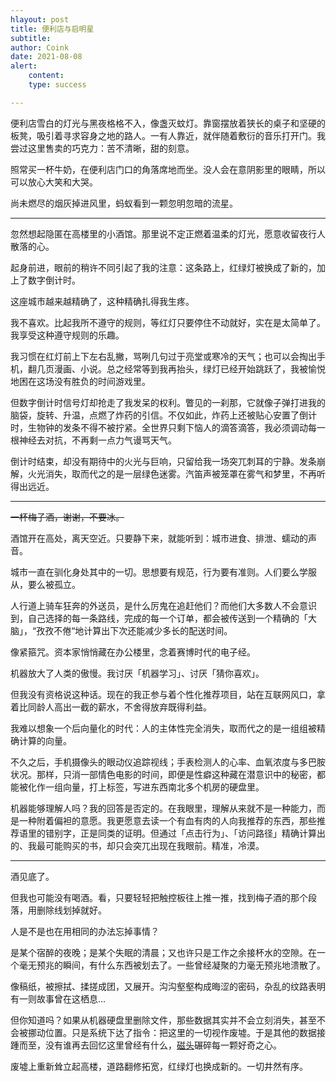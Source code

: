 ```yaml
---
hlayout: post
title: 便利店与启明星
subtitle: 
author: Coink
date: 2021-08-08
alert: 
    content: 
    type: success

---
```


便利店雪白的灯光与黑夜格格不入，像盏灭蚊灯。靠窗摆放着狭长的桌子和坚硬的板凳，吸引着寻求容身之地的路人。一有人靠近，就伴随着敷衍的音乐打开门。我尝过这里售卖的巧克力：苦不清晰，甜的刻意。

照常买一杯牛奶，在便利店门口的角落席地而坐。没人会在意阴影里的眼睛，所以可以放心大笑和大哭。

尚未燃尽的烟灰掉进风里，蚂蚁看到一颗忽明忽暗的流星。

------

忽然想起隐匿在高楼里的小酒馆。那里说不定正燃着温柔的灯光，愿意收留夜行人散落的心。

起身前进，眼前的稍许不同引起了我的注意：这条路上，红绿灯被换成了新的，加上了数字倒计时。

这座城市越来越精确了，这种精确扎得我生疼。

我不喜欢。比起我所不遵守的规则，等红灯只要停住不动就好，实在是太简单了。我享受这种遵守规则的乐趣。

我习惯在红灯前上下左右乱撇，骂咧几句过于亮堂或寒冷的天气；也可以会掏出手机，翻几页漫画、小说。总之经常等到我再抬头，绿灯已经开始跳跃了，我被愉悦地困在这场没有胜负的时间游戏里。

但数字倒计时信号灯却抢走了我发呆的权利。瞥见的一刹那，它就像子弹打进我的脑袋，旋转、升温，点燃了炸药的引信。不仅如此，炸药上还被贴心安置了倒计时，生物钟的发条不得不被拧紧。全世界只剩下恼人的滴答滴答，我必须调动每一根神经去对抗，不再剩一点力气谩骂天气。

倒计时结束，却没有期待中的火光与巨响，只留给我一场突兀刺耳的宁静。发条崩解，火光消失，取而代之的是一层绿色迷雾。汽笛声被笼罩在雾气和梦里，不再听得出远近。

---

~~一杯梅子酒，谢谢，不要冰。~~

酒馆开在高处，离天空近。只要静下来，就能听到：城市进食、排泄、蠕动的声音。

城市一直在驯化身处其中的一切。思想要有规范，行为要有准则。人们要么学服从，要么被孤立。

人行道上骑车狂奔的外送员，是什么厉鬼在追赶他们？而他们大多数人不会意识到，自己选择的每一条路线，完成的每一个订单，都会被传送到一个精确的「大脑」，“孜孜不倦“地计算出下次还能减少多长的配送时间。

像紧箍咒。资本家悄悄藏在办公楼里，念着赛博时代的电子经。

机器放大了人类的傲慢。我讨厌「机器学习」、讨厌「猜你喜欢」。

但我没有资格说这种话。现在的我正参与着个性化推荐项目，站在互联网风口，拿着比同龄人高出一截的薪水，不舍得放弃既得利益。

我难以想象一个后向量化的时代：人的主体性完全消失，取而代之的是一组组被精确计算的向量。

不久之后，手机摄像头的眼动仪追踪视线；手表检测人的心率、血氧浓度与多巴胺状况。那样，只消一部情色电影的时间，即便是性癖这种藏在潜意识中的秘密，都能被化作一组向量，打上标签，写进东西南北多个机房的硬盘里。

机器能够理解人吗？我的回答是否定的。在我眼里，理解从来就不是一种能力，而是一种附着偏袒的意愿。我更愿意去读一个有血有肉的人向我推荐的东西，那些推荐语里的错别字，正是同类的证明。但通过「点击行为」、「访问路径」精确计算出的、我最可能购买的书，却只会突兀出现在我眼前。精准，冷漠。

------

酒见底了。

但我也可能没有喝酒。看，只要轻轻把触控板往上推一推，找到梅子酒的那个段落，用删除线划掉就好。

人是不是也在用相同的办法忘掉事情？

是某个宿醉的夜晚；是某个失眠的清晨；又也许只是工作之余接杯水的空隙。在一个毫无预兆的瞬间，有什么东西被划去了。一些曾经凝聚的力毫无预兆地溃散了。

像稿纸，被擦拭、揉搓成团，又展开。沟沟壑壑构成晦涩的密码，杂乱的纹路表明有一则故事曾在这栖息...

但你知道吗？如果从机器硬盘里删除文件，那些数据其实并不会立刻消失，甚至不会被挪动位置。只是系统下达了指令：把这里的一切视作废墟。于是其他的数据接踵而至，没有谁再去回忆这里曾经有什么，[磁头]([]())碾碎每一颗好奇之心。

废墟上重新耸立起高楼，道路翻修拓宽，红绿灯也换成新的。一切井然有序。

